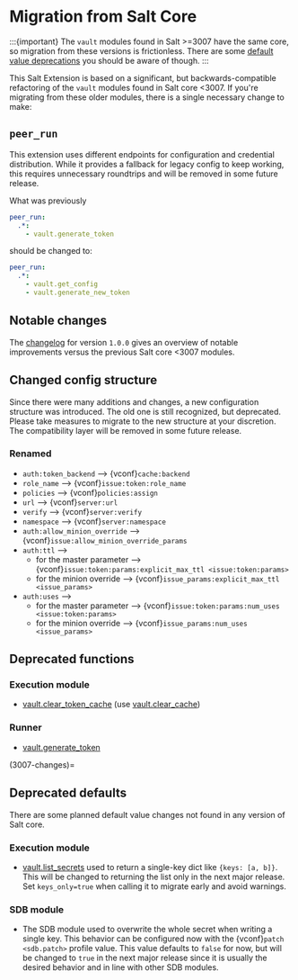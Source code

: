 # Migration from Salt Core
:::{important}
The `vault` modules found in Salt >=3007 have the same core, so migration from
these versions is frictionless. There are some
[default value deprecations](#3007-changes) you should be aware of though.
:::

This Salt Extension is based on a significant, but backwards-compatible
refactoring of the `vault` modules found in Salt core <3007. If you're migrating
from these older modules, there is a single necessary change to make:

## `peer_run`
This extension uses different endpoints for configuration and credential
distribution. While it provides a fallback for legacy config to keep working,
this requires unnecessary roundtrips and will be removed in some future release.

What was previously
```yaml
peer_run:
  .*:
    - vault.generate_token
```

should be changed to:
```yaml
peer_run:
  .*:
    - vault.get_config
    - vault.generate_new_token
```

## Notable changes
The [changelog](#changelog-target) for version `1.0.0` gives an overview of notable
improvements versus the previous Salt core <3007 modules.

## Changed config structure
Since there were many additions and changes, a new configuration structure
was introduced. The old one is still recognized, but deprecated.
Please take measures to migrate to the new structure at your discretion.
The compatibility layer will be removed in some future release.

### Renamed
- `auth:token_backend` --> {vconf}`cache:backend`
- `role_name` --> {vconf}`issue:token:role_name`
- `policies` --> {vconf}`policies:assign`
- `url` --> {vconf}`server:url`
- `verify` --> {vconf}`server:verify`
- `namespace` --> {vconf}`server:namespace`
- `auth:allow_minion_override` --> {vconf}`issue:allow_minion_override_params`
- `auth:ttl` -->
    * for the master parameter --> {vconf}`issue:token:params:explicit_max_ttl <issue:token:params>`
    * for the minion override --> {vconf}`issue_params:explicit_max_ttl <issue_params>`
- `auth:uses` -->
    * for the master parameter --> {vconf}`issue:token:params:num_uses <issue:token:params>`
    * for the minion override --> {vconf}`issue_params:num_uses <issue_params>`

## Deprecated functions
### Execution module
- [vault.clear_token_cache](saltext.vault.modules.vault.clear_token_cache) (use [vault.clear_cache](saltext.vault.modules.vault.clear_cache))

### Runner
- [vault.generate_token](saltext.vault.runners.vault.generate_token)

(3007-changes)=
## Deprecated defaults
There are some planned default value changes not found in any version of Salt core.

### Execution module
* [vault.list_secrets](saltext.vault.modules.vault.list_secrets) used to return
  a single-key dict like `{keys: [a, b]}`.
  This will be changed to returning the list only in the next major release.
  Set `keys_only=true` when calling it to migrate early and avoid warnings.

### SDB module
* The SDB module used to overwrite the whole secret when writing a single key.
  This behavior can be configured now with the {vconf}`patch <sdb.patch>` profile value.
  This value defaults to `false` for now, but will be changed to `true` in the next
  major release since it is usually the desired behavior and in line with other SDB modules.
